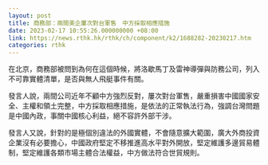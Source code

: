 ```yaml
---
layout: post
title: 商務部：兩間美企屢次對台軍售　中方採取相應措施
date: 2023-02-17 10:55:26.000000000 +08:00
link: https://news.rthk.hk/rthk/ch/component/k2/1688282-20230217.htm
categories: rthk
---
```


在北京，商務部被問到為何在這個時候，將洛歇馬丁及雷神導彈與防務公司，列入不可靠實體清單，是否與無人飛艇事件有關。

發言人說，兩間公司近年不顧中方強烈反對，屢次對台軍售，嚴重損害中國國家安全、主權和領土完整，中方採取相應措施，是依法的正常執法行為，強調台灣問題是中國內政，事關中國核心利益，絕不容許外部干涉。

發言人又說，針對的是極個別違法的外國實體，不會隨意擴大範圍，廣大外商投資企業沒有必要擔心，中國政府堅定不移推進高水平對外開放，堅定維護多邊貿易體制，堅定維護各類市場主體合法權益，中方做法符合世貿規則。
